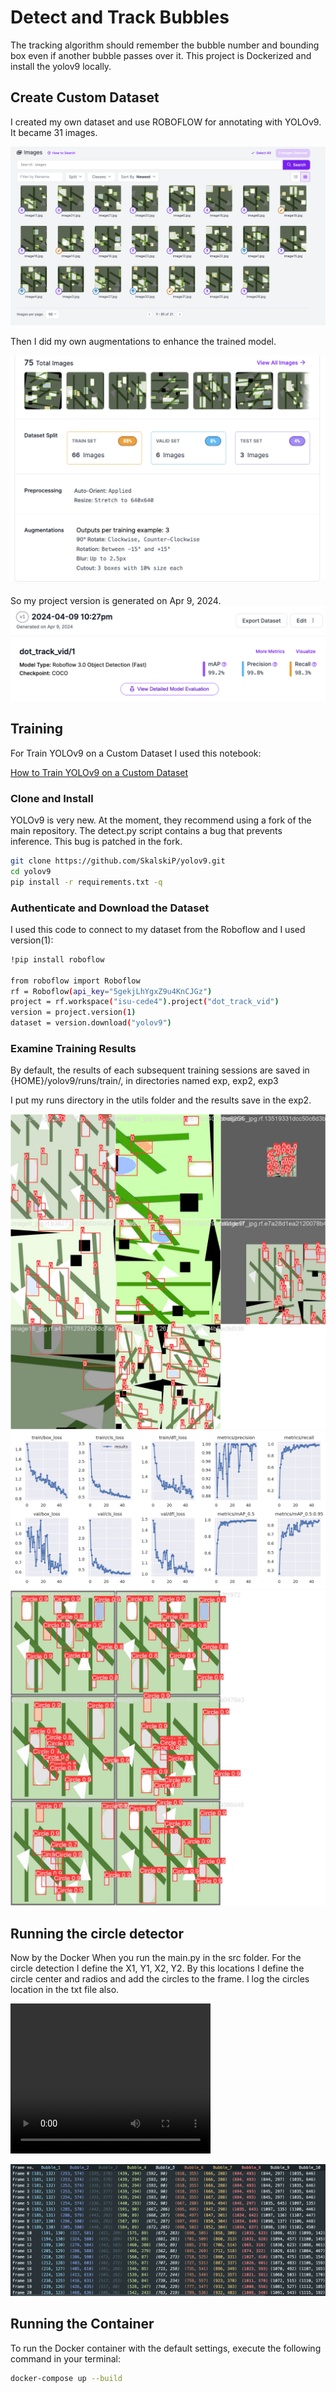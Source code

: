 # Detect and Track Bubbles 

The tracking algorithm should remember the bubble number and bounding box even if another bubble passes over it. This project is Dockerized and install the yolov9 locally.

## Create Custom Dataset
I created my own dataset and use ROBOFLOW for annotating with YOLOv9. It became 31 images.  

![Roboflow Images](ReadMe_Images/Roboflow_Img.png)

Then I did my own augmentations to enhance the trained model.

![Roboflow Custom Dataset](ReadMe_Images/Roboflow_Img2.png)

So my project version is generated on Apr 9, 2024.
![ROBOFLOW V1](ReadMe_Images/Roboflow_Img3.png)



## Training
For Train YOLOv9 on a Custom Dataset I used this notebook:

<a href="https://github.com/roboflow/notebooks/blob/main/notebooks/train-yolov9-object-detection-on-custom-dataset.ipynb" target="_blank">How to Train YOLOv9 on a Custom Dataset</a>

<!-- [Link to section](https://github.com/yourusername/yourrepository/blob/main/path/to/file.md) -->

### Clone and Install

YOLOv9 is very new. At the moment, they recommend using a fork of the main repository. The detect.py script contains a bug that prevents inference. This bug is patched in the fork.
```bash
git clone https://github.com/SkalskiP/yolov9.git
cd yolov9
pip install -r requirements.txt -q
```

### Authenticate and Download the Dataset

I used this code to connect to my dataset from the Roboflow and I used version(1): 
```bash
!pip install roboflow

from roboflow import Roboflow
rf = Roboflow(api_key="5gekjLhYgxZ9u4KnCJGz")
project = rf.workspace("isu-cede4").project("dot_track_vid")
version = project.version(1)
dataset = version.download("yolov9")
```

### Examine Training Results
By default, the results of each subsequent training sessions are saved in {HOME}/yolov9/runs/train/, in directories named exp, exp2, exp3

I put my runs directory in the utils folder and the results save in the exp2.

![Result Image](utils/runs/train/exp2/train_batch2.jpg)
![Result Image](utils/runs/train/exp2/results.png)
![Result Image](utils/runs/train/exp2/val_batch0_pred.jpg)

## Running the circle detector
Now by the Docker When you run the main.py in the src folder. For the circle detection I define the X1, Y1, X2, Y2. By this locations I define the circle center and radios and add the circles to the frame. I log the circles location in the txt file also.

<video width="320" height="240" controls>
  <source src="results/output.mp4" type="video/mp4">
  Your browser does not support the video tag.
</video>

![Circles Locations](ReadMe_Images/Circles_Locations.png)


## Running the Container
To run the Docker container with the default settings, execute the following command in your terminal:
```bash
docker-compose up --build
```
